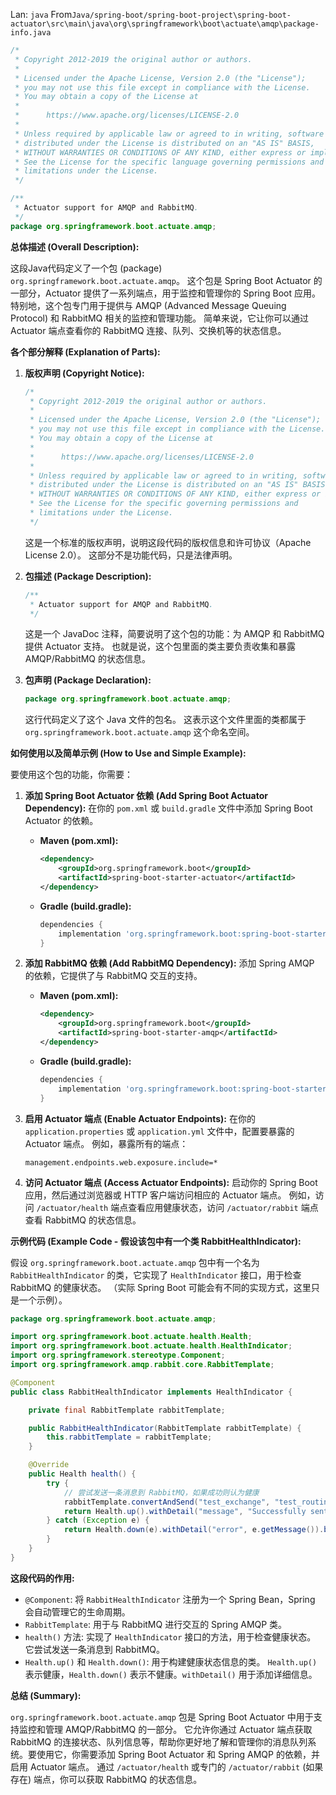 Lan: `java` From`Java/spring-boot/spring-boot-project\spring-boot-actuator\src\main\java\org\springframework\boot\actuate\amqp\package-info.java`

```java
/*
 * Copyright 2012-2019 the original author or authors.
 *
 * Licensed under the Apache License, Version 2.0 (the "License");
 * you may not use this file except in compliance with the License.
 * You may obtain a copy of the License at
 *
 *      https://www.apache.org/licenses/LICENSE-2.0
 *
 * Unless required by applicable law or agreed to in writing, software
 * distributed under the License is distributed on an "AS IS" BASIS,
 * WITHOUT WARRANTIES OR CONDITIONS OF ANY KIND, either express or implied.
 * See the License for the specific language governing permissions and
 * limitations under the License.
 */

/**
 * Actuator support for AMQP and RabbitMQ.
 */
package org.springframework.boot.actuate.amqp;
```

**总体描述 (Overall Description):**

这段Java代码定义了一个包 (package) `org.springframework.boot.actuate.amqp`。 这个包是 Spring Boot Actuator 的一部分，Actuator 提供了一系列端点，用于监控和管理你的 Spring Boot 应用。 特别地，这个包专门用于提供与 AMQP (Advanced Message Queuing Protocol) 和 RabbitMQ 相关的监控和管理功能。 简单来说，它让你可以通过 Actuator 端点查看你的 RabbitMQ 连接、队列、交换机等的状态信息。

**各个部分解释 (Explanation of Parts):**

1.  **版权声明 (Copyright Notice):**

    ```java
    /*
     * Copyright 2012-2019 the original author or authors.
     *
     * Licensed under the Apache License, Version 2.0 (the "License");
     * you may not use this file except in compliance with the License.
     * You may obtain a copy of the License at
     *
     *      https://www.apache.org/licenses/LICENSE-2.0
     *
     * Unless required by applicable law or agreed to in writing, software
     * distributed under the License is distributed on an "AS IS" BASIS,
     * WITHOUT WARRANTIES OR CONDITIONS OF ANY KIND, either express or implied.
     * See the License for the specific governing permissions and
     * limitations under the License.
     */
    ```

    这是一个标准的版权声明，说明这段代码的版权信息和许可协议（Apache License 2.0）。 这部分不是功能代码，只是法律声明。

2.  **包描述 (Package Description):**

    ```java
    /**
     * Actuator support for AMQP and RabbitMQ.
     */
    ```

    这是一个 JavaDoc 注释，简要说明了这个包的功能：为 AMQP 和 RabbitMQ 提供 Actuator 支持。 也就是说，这个包里面的类主要负责收集和暴露 AMQP/RabbitMQ 的状态信息。

3.  **包声明 (Package Declaration):**

    ```java
    package org.springframework.boot.actuate.amqp;
    ```

    这行代码定义了这个 Java 文件的包名。  这表示这个文件里面的类都属于 `org.springframework.boot.actuate.amqp` 这个命名空间。

**如何使用以及简单示例 (How to Use and Simple Example):**

要使用这个包的功能，你需要：

1.  **添加 Spring Boot Actuator 依赖 (Add Spring Boot Actuator Dependency):**  在你的 `pom.xml` 或 `build.gradle` 文件中添加 Spring Boot Actuator 的依赖。

    *   **Maven (pom.xml):**

        ```xml
        <dependency>
            <groupId>org.springframework.boot</groupId>
            <artifactId>spring-boot-starter-actuator</artifactId>
        </dependency>
        ```

    *   **Gradle (build.gradle):**

        ```groovy
        dependencies {
            implementation 'org.springframework.boot:spring-boot-starter-actuator'
        }
        ```

2.  **添加 RabbitMQ 依赖 (Add RabbitMQ Dependency):** 添加 Spring AMQP 的依赖，它提供了与 RabbitMQ 交互的支持。

    *   **Maven (pom.xml):**

        ```xml
        <dependency>
            <groupId>org.springframework.boot</groupId>
            <artifactId>spring-boot-starter-amqp</artifactId>
        </dependency>
        ```

    *   **Gradle (build.gradle):**

        ```groovy
        dependencies {
            implementation 'org.springframework.boot:spring-boot-starter-amqp'
        }
        ```

3.  **启用 Actuator 端点 (Enable Actuator Endpoints):**  在你的 `application.properties` 或 `application.yml` 文件中，配置要暴露的 Actuator 端点。  例如，暴露所有的端点：

    ```properties
    management.endpoints.web.exposure.include=*
    ```

4.  **访问 Actuator 端点 (Access Actuator Endpoints):** 启动你的 Spring Boot 应用，然后通过浏览器或 HTTP 客户端访问相应的 Actuator 端点。  例如，访问 `/actuator/health` 端点查看应用健康状态，访问 `/actuator/rabbit` 端点查看 RabbitMQ 的状态信息。

**示例代码 (Example Code -  假设该包中有一个类 RabbitHealthIndicator):**

假设 `org.springframework.boot.actuate.amqp` 包中有一个名为 `RabbitHealthIndicator` 的类，它实现了 `HealthIndicator` 接口，用于检查 RabbitMQ 的健康状态。  （实际 Spring Boot 可能会有不同的实现方式，这里只是一个示例）。

```java
package org.springframework.boot.actuate.amqp;

import org.springframework.boot.actuate.health.Health;
import org.springframework.boot.actuate.health.HealthIndicator;
import org.springframework.stereotype.Component;
import org.springframework.amqp.rabbit.core.RabbitTemplate;

@Component
public class RabbitHealthIndicator implements HealthIndicator {

    private final RabbitTemplate rabbitTemplate;

    public RabbitHealthIndicator(RabbitTemplate rabbitTemplate) {
        this.rabbitTemplate = rabbitTemplate;
    }

    @Override
    public Health health() {
        try {
            // 尝试发送一条消息到 RabbitMQ，如果成功则认为健康
            rabbitTemplate.convertAndSend("test_exchange", "test_routing_key", "Health Check");
            return Health.up().withDetail("message", "Successfully sent a health check message").build();
        } catch (Exception e) {
            return Health.down(e).withDetail("error", e.getMessage()).build();
        }
    }
}
```

**这段代码的作用:**

*   `@Component`:  将 `RabbitHealthIndicator` 注册为一个 Spring Bean，Spring 会自动管理它的生命周期。
*   `RabbitTemplate`:  用于与 RabbitMQ 进行交互的 Spring AMQP 类。
*   `health()` 方法:  实现了 `HealthIndicator` 接口的方法，用于检查健康状态。 它尝试发送一条消息到 RabbitMQ。
*   `Health.up()` 和 `Health.down()`:  用于构建健康状态信息的类。  `Health.up()` 表示健康，`Health.down()` 表示不健康。`withDetail()` 用于添加详细信息。

**总结 (Summary):**

`org.springframework.boot.actuate.amqp` 包是 Spring Boot Actuator 中用于支持监控和管理 AMQP/RabbitMQ 的一部分。  它允许你通过 Actuator 端点获取 RabbitMQ 的连接状态、队列信息等，帮助你更好地了解和管理你的消息队列系统。要使用它，你需要添加 Spring Boot Actuator 和 Spring AMQP 的依赖，并启用 Actuator 端点。 通过 `/actuator/health` 或专门的 `/actuator/rabbit` (如果存在) 端点，你可以获取 RabbitMQ 的状态信息。
